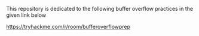 This repository is dedicated to the following buffer overflow practices in the given link below

https://tryhackme.com/r/room/bufferoverflowprep
